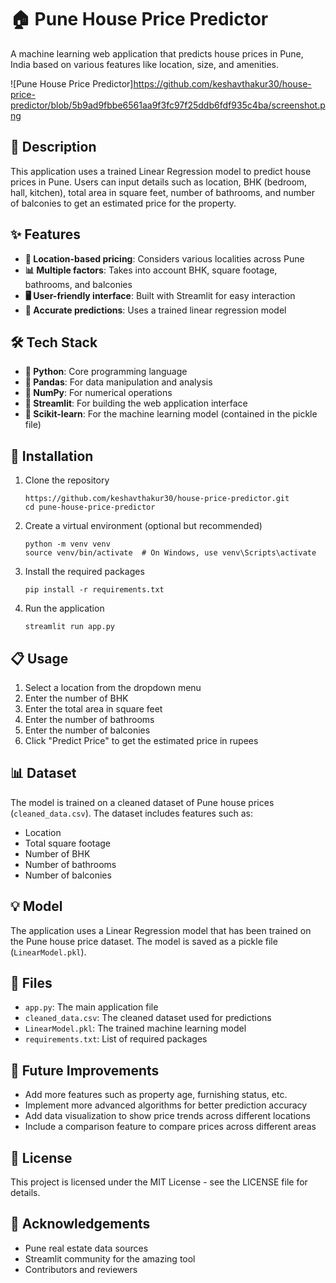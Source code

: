 # 🏠 Pune House Price Predictor

A machine learning web application that predicts house prices in Pune, India based on various features like location, size, and amenities.

![Pune House Price Predictor]https://github.com/keshavthakur30/house-price-predictor/blob/5b9ad9fbbe6561aa9f3fc97f25ddb6fdf935c4ba/screenshot.png

## 📝 Description

This application uses a trained Linear Regression model to predict house prices in Pune. Users can input details such as location, BHK (bedroom, hall, kitchen), total area in square feet, number of bathrooms, and number of balconies to get an estimated price for the property.

## ✨ Features

- **📍 Location-based pricing**: Considers various localities across Pune
- **📊 Multiple factors**: Takes into account BHK, square footage, bathrooms, and balconies
- **🖥️ User-friendly interface**: Built with Streamlit for easy interaction
- **🎯 Accurate predictions**: Uses a trained linear regression model

## 🛠️ Tech Stack

- **🐍 Python**: Core programming language
- **🐼 Pandas**: For data manipulation and analysis
- **🔢 NumPy**: For numerical operations
- **🌊 Streamlit**: For building the web application interface
- **🧠 Scikit-learn**: For the machine learning model (contained in the pickle file)

## 🚀 Installation

1. Clone the repository
   ```
   https://github.com/keshavthakur30/house-price-predictor.git
   cd pune-house-price-predictor
   ```

2. Create a virtual environment (optional but recommended)
   ```
   python -m venv venv
   source venv/bin/activate  # On Windows, use venv\Scripts\activate
   ```

3. Install the required packages
   ```
   pip install -r requirements.txt
   ```

4. Run the application
   ```
   streamlit run app.py
   ```

## 📋 Usage

1. Select a location from the dropdown menu
2. Enter the number of BHK
3. Enter the total area in square feet
4. Enter the number of bathrooms
5. Enter the number of balconies
6. Click "Predict Price" to get the estimated price in rupees

## 📊 Dataset

The model is trained on a cleaned dataset of Pune house prices (`cleaned_data.csv`). The dataset includes features such as:
- Location
- Total square footage
- Number of BHK
- Number of bathrooms
- Number of balconies

## 💡 Model

The application uses a Linear Regression model that has been trained on the Pune house price dataset. The model is saved as a pickle file (`LinearModel.pkl`).

## 📁 Files

- `app.py`: The main application file
- `cleaned_data.csv`: The cleaned dataset used for predictions
- `LinearModel.pkl`: The trained machine learning model
- `requirements.txt`: List of required packages

## 🔮 Future Improvements

- Add more features such as property age, furnishing status, etc.
- Implement more advanced algorithms for better prediction accuracy
- Add data visualization to show price trends across different locations
- Include a comparison feature to compare prices across different areas

## 📄 License

This project is licensed under the MIT License - see the LICENSE file for details.

## 🙏 Acknowledgements

- Pune real estate data sources
- Streamlit community for the amazing tool
- Contributors and reviewers

